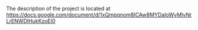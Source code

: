 The description of the project is located at<br>
https://docs.google.com/document/d/1xQmpqnom8ICAw8MYDaIoWyMlvNrLrENWDlHukKzoEl0